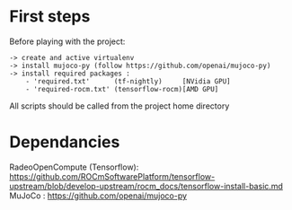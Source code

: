 # First steps
Before playing with the project:

    -> create and active virtualenv
    -> install mujoco-py (follow https://github.com/openai/mujoco-py)
    -> install required packages :
        - 'required.txt'      (tf-nightly)     [NVidia GPU]
        - 'required-rocm.txt' (tensorflow-rocm)[AMD GPU]

All scripts should be called from the project home directory 

# Dependancies
RadeoOpenCompute (Tensorflow): https://github.com/ROCmSoftwarePlatform/tensorflow-upstream/blob/develop-upstream/rocm_docs/tensorflow-install-basic.md
MuJoCo : https://github.com/openai/mujoco-py